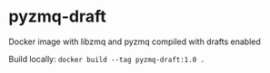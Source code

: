 # pyzmq-draft
Docker image with libzmq and pyzmq compiled with drafts enabled

Build locally: `docker build --tag pyzmq-draft:1.0 .`

